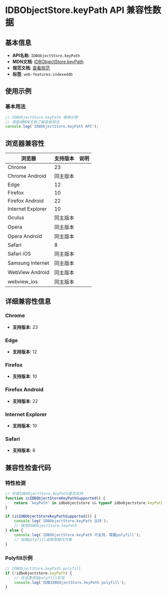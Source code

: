 # IDBObjectStore.keyPath API 兼容性数据

## 基本信息

- **API名称**: `IDBObjectStore.keyPath`
- **MDN文档**: [IDBObjectStore.keyPath](https://developer.mozilla.org/docs/Web/API/IDBObjectStore/keyPath)
- **规范文档**: [查看规范](https://w3c.github.io/IndexedDB/#ref-for-dom-idbobjectstore-keypath①)
- **标签**: `web-features:indexeddb`

## 使用示例

### 基本用法

```javascript
// IDBObjectStore.keyPath 使用示例
// 请查阅MDN文档了解具体用法
console.log('IDBObjectStore.keyPath API');
```

## 浏览器兼容性

| 浏览器 | 支持版本 | 说明 |
|--------|----------|------|
| Chrome | 23 |  |
| Chrome Android | 同主版本 |  |
| Edge | 12 |  |
| Firefox | 10 |  |
| Firefox Android | 22 |  |
| Internet Explorer | 10 |  |
| Oculus | 同主版本 |  |
| Opera | 同主版本 |  |
| Opera Android | 同主版本 |  |
| Safari | 8 |  |
| Safari iOS | 同主版本 |  |
| Samsung Internet | 同主版本 |  |
| WebView Android | 同主版本 |  |
| webview_ios | 同主版本 |  |

## 详细兼容性信息

### Chrome

- **支持版本**: 23

### Edge

- **支持版本**: 12

### Firefox

- **支持版本**: 10

### Firefox Android

- **支持版本**: 22

### Internet Explorer

- **支持版本**: 10

### Safari

- **支持版本**: 8

## 兼容性检查代码

### 特性检测

```javascript
// 检查IDBObjectStore.keyPath是否支持
function isIDBObjectStoreKeyPathSupported() {
    return 'keyPath' in idbobjectstore && typeof idbobjectstore.keyPath === 'function';
}

if (isIDBObjectStoreKeyPathSupported()) {
    console.log('IDBObjectStore.keyPath 支持');
    // 使用IDBObjectStore.keyPath
} else {
    console.log('IDBObjectStore.keyPath 不支持，需要polyfill');
    // 加载polyfill或使用替代方案
}
```

### Polyfill示例

```javascript
// IDBObjectStore.keyPath polyfill
if (!idbobjectstore.keyPath) {
    // 在这里添加polyfill实现
    console.log('加载IDBObjectStore.keyPath polyfill');
}
```

